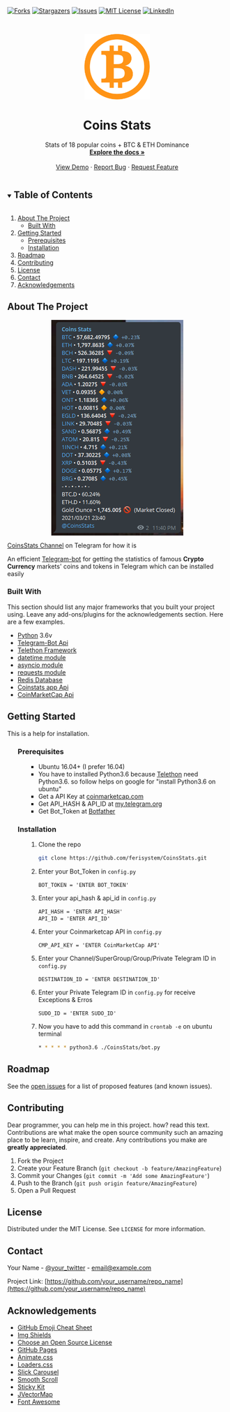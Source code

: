 <!-- PROJECT SHIELDS -->
[![Forks][forks-shield]][forks-url]
[![Stargazers][stars-shield]][stars-url]
[![Issues][issues-shield]][issues-url]
[![MIT License][license-shield]][license-url]
[![LinkedIn][linkedin-shield]][linkedin-url]

<!-- PROJECT LOGO -->
<br />
<p align="center">
  <a href="https://github.com/ferisystem/CoinsStats">
    <img src="img/Logo.png" alt="Logo" width="150" height="150">
  </a>

  <h1 align="center">Coins Stats</h3>

  <p align="center">
    Stats of 18 popular coins + BTC & ETH Dominance
    <br />
    <a href="https://github.com/ferisystem/CoinsStats"><strong>Explore the docs »</strong></a>
    <br />
    <br />
    <a href="https://github.com/ferisystem/CoinsStats">View Demo</a>
    ·
    <a href="https://github.com/ferisystem/CoinsStats/issues">Report Bug</a>
    ·
    <a href="https://github.com/ferisystem/CoinsStats/issues">Request Feature</a>
  </p>
</p>


<!-- TABLE OF CONTENTS -->
<details open="open">
  <summary><h2 style="display: inline-block">Table of Contents</h2></summary>
  <ol>
    <li>
      <a href="#about-the-project">About The Project</a>
      <ul>
        <li><a href="#built-with">Built With</a></li>
      </ul>
    </li>
    <li>
      <a href="#getting-started">Getting Started</a>
      <ul>
        <li><a href="#prerequisites">Prerequisites</a></li>
        <li><a href="#installation">Installation</a></li>
      </ul>
    </li>
    <li><a href="#roadmap">Roadmap</a></li>
    <li><a href="#contributing">Contributing</a></li>
    <li><a href="#license">License</a></li>
    <li><a href="#contact">Contact</a></li>
    <li><a href="#acknowledgements">Acknowledgements</a></li>
  </ol>
</details>

<!-- ABOUT THE PROJECT -->
## About The Project

<p align="center">
<img src="img/screenshot.png" alt="Sample" align="center">
</p>
<p align="center">
  
[CoinsStats Channel](https://telegram.me/CoinsStats) on Telegram for how it is
</p>

An efficient [Telegram-bot](https://core.telegram.org/bots/api) for getting the statistics of famous **Crypto Currency** markets' coins and tokens in Telegram which can be installed easily

### Built With

This section should list any major frameworks that you built your project using. Leave any add-ons/plugins for the acknowledgements section. Here are a few examples.
* [Python](https://python.org) 3.6v
* [Telegram-Bot Api](https://core.telegram.org/bots/api)
* [Telethon Framework](https://github.com/LonamiWebs/Telethon)
* [datetime module](https://docs.python.org/3/library/datetime.html)
* [asyncio module](https://docs.python.org/3/library/asyncio.html)
* [requests module](https://requests.readthedocs.io/en/master)
* [Redis Database](https://github.com/andymccurdy/redis-pyr)
* [Coinstats app Api](https://coinstats.app)
* [CoinMarketCap Api](https://coinmarketcap.com/)


<!-- GETTING STARTED -->
## Getting Started

This is a help for installation.

<ul>

### Prerequisites

<ul>

* Ubuntu 16.04+ (I prefer 16.04)
* You have to installed Python3.6 because [Telethon](https://github.com/LonamiWebs/Telethon) need Python3.6. so follow helps on google for "install Python3.6 on ubuntu"
* Get a API Key at [coinmarketcap.com](https://coinmarketcap.com)
* Get API_HASH & API_ID at [my.telegram.org](https://my.telegram.org/)
* Get Bot_Token at [Botfather](https://telegram.me/botfather)
</ul>

### Installation

<ul>

1. Clone the repo
   ```sh
   git clone https://github.com/ferisystem/CoinsStats.git
   ```
2. Enter your Bot_Token in `config.py`
   ```PY
   BOT_TOKEN = 'ENTER BOT_TOKEN'
   ```
3. Enter your api_hash & api_id in `config.py`
   ```PY
   API_HASH = 'ENTER API_HASH'
   API_ID = 'ENTER API_ID'
   ```
4. Enter your Coinmarketcap API in `config.py`
   ```PY
   CMP_API_KEY = 'ENTER CoinMarketCap API'
   ```
5. Enter your Channel/SuperGroup/Group/Private Telegram ID in `config.py`
   ```PY
   DESTINATION_ID = 'ENTER DESTINATION_ID'
   ```
6. Enter your Private Telegram ID in `config.py` for receive Exceptions & Erros
   ```PY
   SUDO_ID = 'ENTER SUDO_ID'
   ```
7. Now you have to add this command in `crontab -e` on ubuntu terminal
   ```sh
   * * * * * python3.6 ./CoinsStats/bot.py
   ```

</ul>
</ul>


<!-- ROADMAP -->
## Roadmap

See the [open issues](https://github.com/othneildrew/Best-README-Template/issues) for a list of proposed features (and known issues).



<!-- CONTRIBUTING -->
## Contributing

Dear programmer, you can help me in this project. how? read this text.
Contributions are what make the open source community such an amazing place to be learn, inspire, and create. Any contributions you make are **greatly appreciated**.

1. Fork the Project
2. Create your Feature Branch (`git checkout -b feature/AmazingFeature`)
3. Commit your Changes (`git commit -m 'Add some AmazingFeature'`)
4. Push to the Branch (`git push origin feature/AmazingFeature`)
5. Open a Pull Request

<!-- LICENSE -->
## License

Distributed under the MIT License. See `LICENSE` for more information.



<!-- CONTACT -->
## Contact

Your Name - [@your_twitter](https://twitter.com/your_username) - email@example.com

Project Link: [https://github.com/your_username/repo_name](https://github.com/your_username/repo_name)



<!-- ACKNOWLEDGEMENTS -->
## Acknowledgements
* [GitHub Emoji Cheat Sheet](https://www.webpagefx.com/tools/emoji-cheat-sheet)
* [Img Shields](https://shields.io)
* [Choose an Open Source License](https://choosealicense.com)
* [GitHub Pages](https://pages.github.com)
* [Animate.css](https://daneden.github.io/animate.css)
* [Loaders.css](https://connoratherton.com/loaders)
* [Slick Carousel](https://kenwheeler.github.io/slick)
* [Smooth Scroll](https://github.com/cferdinandi/smooth-scroll)
* [Sticky Kit](http://leafo.net/sticky-kit)
* [JVectorMap](http://jvectormap.com)
* [Font Awesome](https://fontawesome.com)


<!-- MARKDOWN LINKS & IMAGES -->
[forks-shield]: https://img.shields.io/github/forks/ferisystem/CoinsStats.svg?style=for-the-badge
[forks-url]: https://github.com/ferisystem/CoinsStats/network/members
[stars-shield]: https://img.shields.io/github/stars/ferisystem/CoinsStats.svg?style=for-the-badge
[stars-url]: https://github.com/ferisystem/CoinsStats/stargazers
[issues-shield]: https://img.shields.io/github/issues/ferisystem/CoinsStats.svg?style=for-the-badge
[issues-url]: https://github.com/ferisystem/CoinsStats/issues
[license-shield]: https://img.shields.io/github/license/ferisystem/CoinsStats.svg?style=for-the-badge
[license-url]: https://github.com/ferisystem/CoinsStats/blob/main/LICENSE
[linkedin-shield]: https://img.shields.io/badge/-LinkedIn-black.svg?style=for-the-badge&logo=linkedin&colorB=555
[linkedin-url]: https://linkedin.com/in/alireza-fereidouni-852bb11b1
[product-screenshot]: img/screenshot.png
